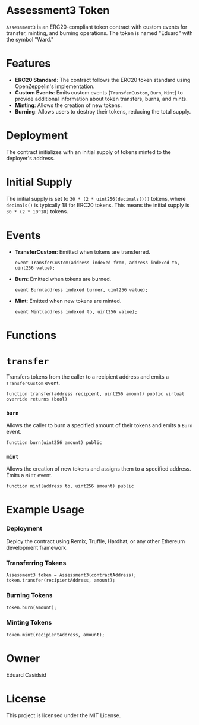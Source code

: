 # Assessment3 Token

`Assessment3` is an ERC20-compliant token contract with custom events for transfer, minting, and burning operations. The token is named "Eduard" with the symbol "Ward."

# Features

- **ERC20 Standard**: The contract follows the ERC20 token standard using OpenZeppelin's implementation.
- **Custom Events**: Emits custom events (`TransferCustom`, `Burn`, `Mint`) to provide additional information about token transfers, burns, and mints.
- **Minting**: Allows the creation of new tokens.
- **Burning**: Allows users to destroy their tokens, reducing the total supply.

# Deployment

The contract initializes with an initial supply of tokens minted to the deployer's address.

# Initial Supply

The initial supply is set to `30 * (2 * uint256(decimals()))` tokens, where `decimals()` is typically 18 for ERC20 tokens. This means the initial supply is `30 * (2 * 10^18)` tokens.

# Events

- **TransferCustom**: Emitted when tokens are transferred.
  ```solidity
  event TransferCustom(address indexed from, address indexed to, uint256 value);
  ```

- **Burn**: Emitted when tokens are burned.
  ```solidity
  event Burn(address indexed burner, uint256 value);
  ```

- **Mint**: Emitted when new tokens are minted.
  ```solidity
  event Mint(address indexed to, uint256 value);
  ```

# Functions

# `transfer`

Transfers tokens from the caller to a recipient address and emits a `TransferCustom` event.

```solidity
function transfer(address recipient, uint256 amount) public virtual override returns (bool)
```

### `burn`

Allows the caller to burn a specified amount of their tokens and emits a `Burn` event.

```solidity
function burn(uint256 amount) public
```

### `mint`

Allows the creation of new tokens and assigns them to a specified address. Emits a `Mint` event.

```solidity
function mint(address to, uint256 amount) public
```

# Example Usage

### Deployment

Deploy the contract using Remix, Truffle, Hardhat, or any other Ethereum development framework.

### Transferring Tokens

```solidity
Assessment3 token = Assessment3(contractAddress);
token.transfer(recipientAddress, amount);
```

### Burning Tokens

```solidity
token.burn(amount);
```

### Minting Tokens

```solidity
token.mint(recipientAddress, amount);
```
# Owner
Eduard Casidsid

# License

This project is licensed under the MIT License.

